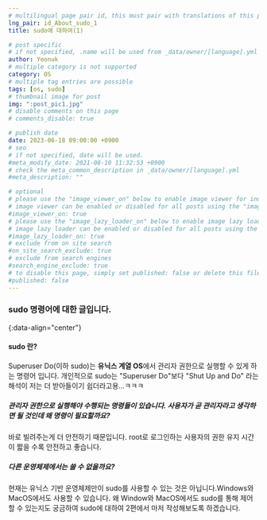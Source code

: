```yaml
---
# multilingual page pair id, this must pair with translations of this page. (This name must be unique)
lng_pair: id_About_sudo_1
title: sudo에 대하여(1)

# post specific
# if not specified, .name will be used from _data/owner/[language].yml
author: Yeonuk
# multiple category is not supported
category: OS
# multiple tag entries are possible
tags: [os, sudo]
# thumbnail image for post
img: ":post_pic1.jpg"
# disable comments on this page
# comments_disable: true

# publish date
date: 2023-06-18 09:00:00 +0900
# seo
# if not specified, date will be used.
#meta_modify_date: 2021-08-10 11:32:53 +0900
# check the meta_common_description in _data/owner/[language].yml
#meta_description: ""

# optional
# please use the "image_viewer_on" below to enable image viewer for individual pages or posts (_posts/ or [language]/_posts folders).
# image viewer can be enabled or disabled for all posts using the "image_viewer_posts: true" setting in _data/conf/main.yml.
#image_viewer_on: true
# please use the "image_lazy_loader_on" below to enable image lazy loader for individual pages or posts (_posts/ or [language]/_posts folders).
# image lazy loader can be enabled or disabled for all posts using the "image_lazy_loader_posts: true" setting in _data/conf/main.yml.
#image_lazy_loader_on: true
# exclude from on site search
#on_site_search_exclude: true
# exclude from search engines
#search_engine_exclude: true
# to disable this page, simply set published: false or delete this file
#published: false
---
```


<!-- outline-start -->

### sudo 명령어에 대한 글입니다.

{:data-align="center"}

<!-- outline-end -->

#### sudo 란?

Superuser Do(이하 sudo)는 **유닉스 계열 OS**에서 관리자 권한으로 실행할 수 있게 하는 명령어 입니다.
개인적으로 sudo는 "Superuser Do"보다 "Shut Up and Do" 라는 해석이 저는 더 받아들이기 쉽더라고용...ㅋㅋㅋ

##### 관리자 권한으로 실행해야 수행되는 명령들이 있습니다. 사용자가 곧 관리자라고 생각하면 될 것인데 왜 명령이 필요할까요?

바로 빌려주는게 더 안전하기 때문입니다. root로 로그인하는 사용자의 권한 유지 시간이 짧을 수록 안전하고 좋습니다.

##### 다른 운영체제에서는 쓸 수 없을까요?

현재는 유닉스 기반 운영체제만이 sudo를 사용할 수 있는 것은 아닙니다.Windows와 MacOS에서도 사용할 수 있습니다. 왜 Window와 MacOS에서도 sudo를 통해 제어할 수 있는지도 궁금하여 sudo에 대하여 2편에서 마저 작성해보도록 하겠습니다.
